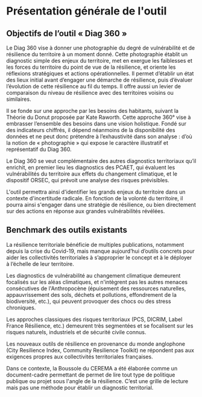 # Présentation générale de l'outil

## Objectifs de l’outil « Diag 360 »

Le Diag 360 vise à donner une photographie du degré de vulnérabilité et de résilience du territoire à un moment donné. Cette photographie établit un diagnostic simple des enjeux du territoire, met en exergue les faiblesses et les forces du territoire du point de vue de la résilience, et oriente les réflexions stratégiques et actions opérationnelles. Il permet d’établir un état des lieux initial avant d’engager une démarche de résilience, puis d’évaluer l’évolution de cette résilience au fil du temps. Il offre aussi un levier de comparaison du niveau de résilience avec des territoires voisins ou similaires.

Il se fonde sur une approche par les besoins des habitants, suivant la Théorie du Donut proposée par Kate Raworth. Cette approche 360° vise à embrasser l’ensemble des besoins dans une vision holistique. Fondé sur des indicateurs chiffrés, il dépend néanmoins de la disponibilité des données et ne peut donc prétendre à l’exhaustivité dans son analyse : d’où la notion de « photographie » qui expose le caractère illustratif et représentatif du Diag 360.

Le Diag 360 se veut complémentaire des autres diagnostics territoriaux qu’il enrichit, en premier lieu les diagnostics des PCAET, qui évaluent les vulnérabilités du territoire aux effets du changement climatique, et le dispositif ORSEC, qui prévoit une analyse des risques prévisibles.

L'outil permettra ainsi d'identifier les grands enjeux du territoire dans un contexte d'incertitude radicale. En fonction de la volonté du territoire, il pourra ainsi s'engager dans une stratégie de résilience, ou bien directement sur des actions en réponse aux grandes vulnérabilités révélées.

## Benchmark des outils existants

La résilience territoriale bénéficie de multiples publications, notamment depuis la crise du Covid-19, mais manque aujourd’hui d’outils concrets pour aider les collectivités territoriales à s’approprier le concept et à le déployer à l’échelle de leur territoire.

Les diagnostics de vulnérabilité au changement climatique demeurent focalisés sur les aléas climatiques, et n'intègrent pas les autres menaces consécutives de l'Anthropocène (épuisement des ressources naturelles, appauvrissement des sols, déchets et pollutions, effondrement de la biodiversité, etc.), qui peuvent provoquer des chocs ou des stress chroniques.

Les approches classiques des risques territoriaux (PCS, DICRIM, Label France Résilience, etc.) demeurent très segmentées et se focalisent sur les risques naturels, industriels et de sécurité civile connus.

Les nouveaux outils de résilience en provenance du monde anglophone (City Resilience Index, Community Resilience Toolkit) ne répondent pas aux exigences propres aux collectivités territoriales françaises. 

Dans ce contexte, la Boussole du CEREMA a été élaborée comme un document-cadre permettant de permet de lire tout type de politique publique ou projet sous l'angle de la résilience. C’est une grille de lecture mais pas une méthode pour établir un diagnostic territorial.
